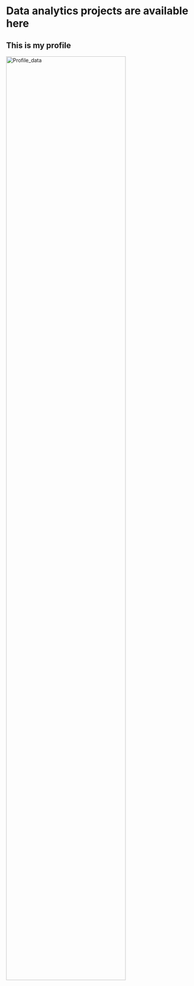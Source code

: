 # Data analytics projects are available here


## This is my profile
<img src="" width="80%" alt="Profile_data" />
